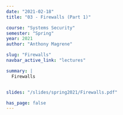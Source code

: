 ```yaml
---
date: "2021-02-18"
title: "03 - Firewalls (Part 1)"

course: "Systems Security"
semester: "Spring"
year: 2021
author: "Anthony Magrene"

slug: "Firewalls"
navbar_active_link: "lectures"

summary: |
  Firewalls


slides: "/slides/spring2021/Firewalls.pdf"

has_page: false
---
```

